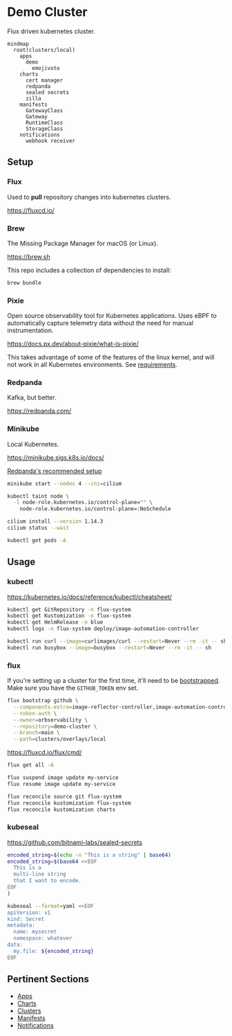 # Demo Cluster

Flux driven kubernetes cluster.

```mermaid
mindmap
  root(clusters/local)
    apps
      demo
        emojivoto
    charts
      cert manager
      redpanda
      sealed secrets
      zilla
    manifests
      GatewayClass
      Gateway
      RuntimeClass
      StorageClass
    notifications
      webhook receiver
```

## Setup

### Flux

Used to **pull** repository changes into kubernetes clusters.

<https://fluxcd.io/>

### Brew

The Missing Package Manager for macOS (or Linux).

<https://brew.sh>

This repo includes a collection of dependencies to install:

```sh
brew bundle
```

### Pixie

Open source observability tool for Kubernetes applications. Uses eBPF to automatically capture telemetry data without the need for manual instrumentation.

<https://docs.px.dev/about-pixie/what-is-pixie/>

This takes advantage of some of the features of the linux kernel, and will not work in all Kubernetes environments. See [requirements](https://docs.px.dev/installing-pixie/requirements/).

### Redpanda

Kafka, but better.

<https://redpanda.com/>

### Minikube

Local Kubernetes.

<https://minikube.sigs.k8s.io/docs/>

[Redpanda's recommended setup](https://docs.redpanda.com/current/deploy/deployment-option/self-hosted/kubernetes/local-guide/?tab=tabs-2-minikube)

```sh
minikube start --nodes 4 --cni=cilium

kubectl taint node \
  -l node-role.kubernetes.io/control-plane="" \
    node-role.kubernetes.io/control-plane=:NoSchedule

cilium install --version 1.14.3
cilium status --wait

kubectl get pods -A
```

## Usage

### kubectl

<https://kubernetes.io/docs/reference/kubectl/cheatsheet/>

```sh
kubectl get GitRepository -n flux-system
kubectl get Kustomization -n flux-system
kubectl get HelmRelease -n blue
kubectl logs -n flux-system deploy/image-automation-controller

kubectl run curl --image=curlimages/curl --restart=Never --rm -it -- sh
kubectl run busybox --image=busybox --restart=Never --rm -it -- sh
```

### flux

If you're setting up a cluster for the first time, it'll need to be [bootstrapped](https://fluxcd.io/flux/installation/bootstrap/github/). Make sure you have the `GITHUB_TOKEN` env set.

```sh
flux bootstrap github \
  --components-extra=image-reflector-controller,image-automation-controller \
  --token-auth \
  --owner=orbservability \
  --repository=demo-cluster \
  --branch=main \
  --path=clusters/overlays/local
```

<https://fluxcd.io/flux/cmd/>

```sh
flux get all -A

flux suspend image update my-service
flux resume image update my-service

flux reconcile source git flux-system
flux reconcile kustomization flux-system
flux reconcile kustomization charts
```

### kubeseal

<https://github.com/bitnami-labs/sealed-secrets>

```sh
encoded_string=$(echo -n "This is a string" | base64)
encoded_string=$(base64 <<EOF
  This is a
  multi-line string
  that I want to encode.
EOF
)

kubeseal --format=yaml <<EOF
apiVersion: v1
kind: Secret
metadata:
  name: mysecret
  namespace: whatever
data:
  my.file: ${encoded_string}
EOF
```

## Pertinent Sections

- [Apps](./apps)
- [Charts](./charts)
- [Clusters](./clusters)
- [Manifests](./manifests)
- [Notifications](./notifications)
